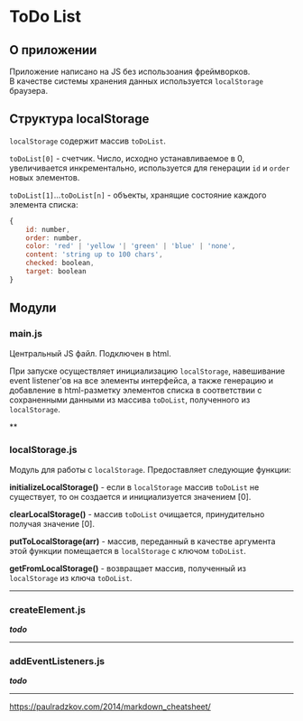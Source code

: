 # ToDo List

## О приложении

Приложение написано на JS без использоания фреймворков.  
В качестве системы хранения данных используется `localStorage` браузера.

## Структура localStorage

`localStorage` содержит массив `toDoList`.

`toDoList[0]` - счетчик. Число, исходно устанавливаемое в 0, увеличивается инкрементально, используется для генерации `id` и `order` новых элементов.

`toDoList[1]`...`toDoList[n]` - объекты, хранящие состояние каждого элемента списка:  
```JavaScript
{
    id: number,
    order: number,
    color: 'red' | 'yellow '| 'green' | 'blue' | 'none',
    content: 'string up to 100 chars',
    checked: boolean,
    target: boolean
}
```

## Модули

### main.js

Центральный JS файл. Подключен в html.  

При запуске осуществляет инициализацию `localStorage`, навешивание event listener'ов на все элементы интерфейса, а также генерацию и добавление в html-разметку элементов списка в соответствии с сохраненными данными из массива `toDoList`, полученного из `localStorage`.

**

### localStorage.js

Модуль для работы с `localStorage`. Предоставляет следующие функции:

**initializeLocalStorage()** - если в `localStorage` массив `toDoList` не существует, то он создается и инициализуется значением [0].

**clearLocalStorage()** - массив `toDoList` очищается, принудительно получая значение [0].

**putToLocalStorage(arr)** - массив, переданный в качестве аргумента этой функции помещается в  `localStorage` с ключом `toDoList`.

**getFromLocalStorage()** - возвращает массив, полученный из `localStorage` из ключа `toDoList`.

***

### createElement.js

***todo***

***

### addEventListeners.js

***todo***

***

https://paulradzkov.com/2014/markdown_cheatsheet/
